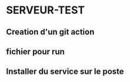 # SERVEUR-TEST
## Creation d'un git action
## fichier pour run
## Installer du service sur le poste
